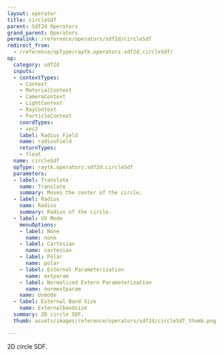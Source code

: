 ```yaml
---
layout: operator
title: circleSdf
parent: Sdf2d Operators
grand_parent: Operators
permalink: /reference/operators/sdf2d/circleSdf
redirect_from:
  - /reference/opType/raytk.operators.sdf2d.circleSdf/
op:
  category: sdf2d
  inputs:
  - contextTypes:
    - Context
    - MaterialContext
    - CameraContext
    - LightContext
    - RayContext
    - ParticleContext
    coordTypes:
    - vec2
    label: Radius Field
    name: radiusField
    returnTypes:
    - float
  name: circleSdf
  opType: raytk.operators.sdf2d.circleSdf
  parameters:
  - label: Translate
    name: Translate
    summary: Moves the center of the circle.
  - label: Radius
    name: Radius
    summary: Radius of the circle.
  - label: UV Mode
    menuOptions:
    - label: None
      name: none
    - label: Cartesian
      name: cartesian
    - label: Polar
      name: polar
    - label: External Parameterization
      name: extparam
    - label: Normalized Extern Parameterization
      name: normextparam
    name: Uvmode
  - label: External Band Size
    name: Externalbandsize
  summary: 2D circle SDF.
  thumb: assets/images/reference/operators/sdf2d/circleSdf_thumb.png

---
```



2D circle SDF.